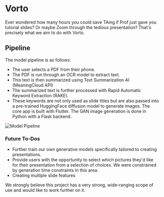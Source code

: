 # Vorto

Ever wondered how many hours you could save TAing if Prof just gave you tutorial slides? Or maybe Zoom through the tedious presentation? That's precisely what we aim to do with Vorto.

## Pipeline

The model pipeline is as follows:
- The user selects a PDF from their phone. 
- The PDF is run through an OCR model to extract text.
- This text is then summarized using Text Summarization AI (MeaningCloud API)
- The summarized text is further processed with Rapid Automatic Keyword Extraction (RAKE). 
- These keywords are not only used as slide titles but are also passed into a pre-trained HuggingFace diffusion model to generate images.
The core app is built with Flutter. The GAN image generation is done in Python with a Flask backend.

![Model Pipeline](https://d112y698adiu2z.cloudfront.net/photos/production/software_photos/002/344/076/datas/original.png)

### Future To-Dos
- Further train our own generative models specifically tailored to creating presentations. 
- Provide users with the opportunity to select which pictures they'd like for their presentation from a selection of choices. We were constrained by generation time constraints in this area. 
- Creating multiple slide features

We strongly believe this project has a very strong, wide-ranging scope of use and would like to work further on it.

